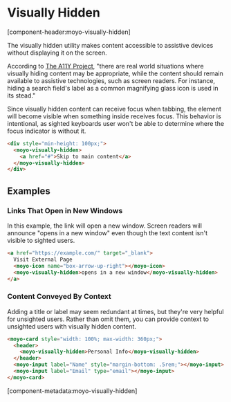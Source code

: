 # Visually Hidden

[component-header:moyo-visually-hidden]

The visually hidden utility makes content accessible to assistive devices without displaying it on the screen.

According to [The A11Y Project](https://www.a11yproject.com/posts/2013-01-11-how-to-hide-content/), "there are real world situations where visually hiding content may be appropriate, while the content should remain available to assistive technologies, such as screen readers. For instance, hiding a search field's label as a common magnifying glass icon is used in its stead."

Since visually hidden content can receive focus when tabbing, the element will become visible when something inside receives focus. This behavior is intentional, as sighted keyboards user won't be able to determine where the focus indicator is without it.

```html preview
<div style="min-height: 100px;">
  <moyo-visually-hidden>
    <a href="#">Skip to main content</a>
  </moyo-visually-hidden>
</div>
```

## Examples

### Links That Open in New Windows

In this example, the link will open a new window. Screen readers will announce "opens in a new window" even though the text content isn't visible to sighted users.

```html preview
<a href="https://example.com/" target="_blank">
  Visit External Page
  <moyo-icon name="box-arrow-up-right"></moyo-icon>
  <moyo-visually-hidden>opens in a new window</moyo-visually-hidden>
</a>
```

### Content Conveyed By Context

Adding a title or label may seem redundant at times, but they're very helpful for unsighted users. Rather than omit them, you can provide context to unsighted users with visually hidden content.

```html preview
<moyo-card style="width: 100%; max-width: 360px;">
  <header>
    <moyo-visually-hidden>Personal Info</moyo-visually-hidden>
  </header>
  <moyo-input label="Name" style="margin-bottom: .5rem;"></moyo-input>
  <moyo-input label="Email" type="email"></moyo-input>
</moyo-card>
```

[component-metadata:moyo-visually-hidden]
